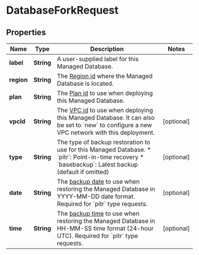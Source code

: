 

# DatabaseForkRequest


## Properties

| Name | Type | Description | Notes |
|------------ | ------------- | ------------- | -------------|
|**label** | **String** | A user-supplied label for this Managed Database. |  |
|**region** | **String** | The [Region id](#operation/list-regions) where the Managed Database is located. |  |
|**plan** | **String** | The [Plan id](#operation/list-database-plans) to use when deploying this Managed Database. |  |
|**vpcId** | **String** | The [VPC id](#operation/list-vpcs) to use when deploying this Managed Database. It can also be set to &#x60;new&#x60; to configure a new VPC network with this deployment. |  [optional] |
|**type** | **String** | The type of backup restoration to use for this Managed Database. * &#x60;pitr&#x60;: Point-in-time recovery * &#x60;basebackup&#x60;: Latest backup (default if omitted) |  [optional] |
|**date** | **String** | The [backup date](#operation/get-backup-information) to use when restoring the Managed Database in YYYY-MM-DD date format. Required for &#x60;pitr&#x60; type requests. |  [optional] |
|**time** | **String** | The [backup time](#operation/get-backup-information) to use when restoring the Managed Database in HH-MM-SS time format (24-hour UTC). Required for &#x60;pitr&#x60; type requests. |  [optional] |



